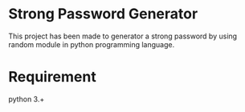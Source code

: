 # Strong Password Generator
This project has been made to generator a strong password by using random module in python programming language. 

# Requirement 
python 3.+ 
